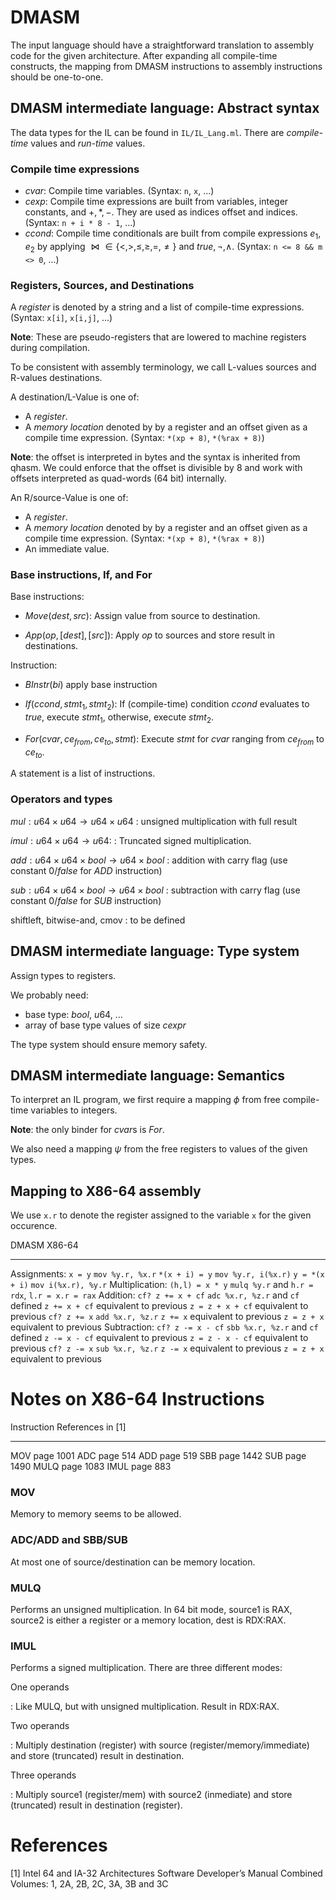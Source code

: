 # DMASM

The input language should have a straightforward translation to
assembly code for the given architecture. After expanding all
compile-time constructs, the mapping from DMASM instructions
to assembly instructions should be one-to-one.

## DMASM intermediate language: Abstract syntax

The data types for the IL can be found in `IL/IL_Lang.ml`.
There are *compile-time* values and *run-time* values.

### Compile time expressions

* $cvar$: Compile time variables. (Syntax: `n`, `x`, ...)
* $cexp$: Compile time expressions are built from variables,
  integer constants, and $+, *, -$. They are used as indices offset and indices.
  (Syntax: `n + i * 8 - 1`, ...)
* $ccond$: Compile time conditionals are built from compile expressions $e_1, e_2$
  by applying $\bowtie \in \{<,>,\leq,\geq,=,\neq\}$
  and $true, \neg, \land$.
  (Syntax: `n <= 8 && m <> 0`, ...)

### Registers, Sources, and Destinations


A *register* is denoted by a string and a list
  of compile-time expressions.
  (Syntax: `x[i]`, `x[i,j]`, ...)

__Note__: These are pseudo-registers that are lowered to machine
registers during compilation.

To be consistent with assembly terminology, we call
 L-values sources and R-values destinations.

A destination/L-Value is one of:

* A *register*.
* A *memory location* denoted by by a register and
  an offset given as a compile time expression.
  (Syntax: `*(xp + 8)`, `*(%rax + 8)`)

__Note__: the offset is interpreted in bytes and the syntax
is inherited from qhasm. We could enforce that the offset
is divisible by $8$ and work with offsets interpreted as
quad-words (64 bit) internally.

An R/source-Value is one of:

* A *register*.
* A *memory location* denoted by by a register and
  an offset given as a compile time expression.
  (Syntax: `*(xp + 8)`, `*(%rax + 8)`)
* An immediate value.


### Base instructions, If, and For

Base instructions:

* $Move(dest,src)$: Assign value from source to destination.

* $App(op,[dest],[src])$: Apply $op$ to sources and store result
  in destinations.

Instruction:

* $BInstr(bi)$
  apply base instruction

* $If(ccond,stmt_1,stmt_2)$: If (compile-time) condition $ccond$
  evaluates to $true$, execute $stmt_1$, otherwise, execute $stmt_2$.

* $For(cvar,ce_{from},ce_{to},stmt)$:
    Execute $stmt$ for $cvar$ ranging from $ce_{from}$ to $ce_{to}$.

A statement is a list of instructions.

### Operators and types

$mul : u64 \times u64 \to u64 \times u64$
: unsigned multiplication with full result

$imul : u64 \times u64 \to u64$:
: Truncated signed multiplication.

$add : u64 \times u64 \times bool \to u64 \times bool$
: addition with carry flag (use constant $0/false$ for $ADD$ instruction)

$sub : u64 \times u64 \times bool \to u64 \times bool$
: subtraction with carry flag (use constant $0/false$ for $SUB$ instruction)

shiftleft, bitwise-and, cmov
: to be defined


## DMASM intermediate language: Type system

Assign types to registers.

We probably need:

* base type: $bool$, $u64$, ...
* array of base type values of size $cexpr$

The type system should ensure memory safety.

## DMASM intermediate language: Semantics

To interpret an IL program, we first require a mapping $\phi$
  from free compile-time variables to integers.

__Note__: the only binder for $cvar$s is $For$.

We also need a mapping $\psi$ from the free registers to values
  of the given types.

## Mapping to X86-64 assembly

We use `x.r` to denote the register assigned to the variable
`x` for the given occurence.

DMASM              X86-64
-----------------  ----------------------------------------------------------
Assignments:
`x = y`            `mov %y.r, %x.r`
`*(x + i) = y`     `mov %y.r, i(%x.r)`
`y = *(x + i)`     `mov i(%x.r), %y.r`
Multiplication:
`(h,l) = x * y`    `mulq %y.r` and `h.r = rdx`, `l.r = x.r = rax`
Addition:
`cf? z += x + cf`  `adc %x.r, %z.r` and `cf` defined
`z += x + cf`      equivalent to previous
`z = z + x + cf`   equivalent to previous
`cf? z += x`       `add %x.r, %z.r`
`z += x`           equivalent to previous
`z = z + x`        equivalent to previous
Subtraction:
`cf? z -= x - cf`  `sbb %x.r, %z.r` and `cf` defined
`z -= x - cf`      equivalent to previous
`z = z - x - cf`   equivalent to previous
`cf? z -= x`       `sub %x.r, %z.r`
`z -= x`           equivalent to previous
`z = z + x`        equivalent to previous



# Notes on X86-64 Instructions

Instruction  References in [1]
-----------  ---------------------
MOV          page 1001
ADC          page 514
ADD          page 519
SBB          page 1442
SUB          page 1490
MULQ         page 1083
IMUL         page 883

### MOV

Memory to memory seems to be allowed.

### ADC/ADD and SBB/SUB

At most one of source/destination can be memory location.

### MULQ

Performs an unsigned multiplication.
In 64 bit mode, source1 is RAX, source2 is either a register or a
memory location, dest is RDX:RAX.

### IMUL

Performs a signed multiplication. There are three different modes:

One operands

: Like MULQ, but with unsigned multiplication. Result in RDX:RAX.

Two operands

: Multiply destination (register) with source (register/memory/immediate)
  and store (truncated) result in destination.

Three operands

: Multiply source1 (register/mem) with source2 (inmediate)
  and store (truncated) result in destination (register).


# References

[1] Intel 64 and IA-32 Architectures Software Developer’s Manual
    Combined Volumes: 1, 2A, 2B, 2C, 3A, 3B and 3C